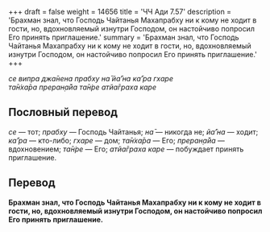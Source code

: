 +++
draft = false
weight = 14656
title = 'ЧЧ Ади 7.57'
description = 'Брахман знал, что Господь Чайтанья Махапрабху ни к кому не ходит в гости, но, вдохновляемый изнутри Господом, он настойчиво попросил Его принять приглашение.'
summary = 'Брахман знал, что Господь Чайтанья Махапрабху ни к кому не ходит в гости, но, вдохновляемый изнутри Господом, он настойчиво попросил Его принять приглашение.'
+++

_се випра джа̄нена прабху на̄ йа̄’на ка̄’ра гхаре  
та̄н̇ха̄ра преран̣а̄йа та̄н̇ре атйа̄граха каре_

## Пословный перевод

_се_ — тот; _прабху_ — Господь Чайтанья; _на̄_ — никогда не; _йа̄’на_ — ходит; _ка̄’ра_ — кто-либо; _гхаре_ — дом; _та̄н̇ха̄ра_ — Его; _преран̣а̄йа_ — вдохновением; _та̄н̇ре_ — Его; _атйа̄граха_ _каре_ — побуждает принять приглашение.

## Перевод

**Брахман знал, что Господь Чайтанья Махапрабху ни к кому не ходит в гости, но, вдохновляемый изнутри Господом, он настойчиво попросил Его принять приглашение.**
